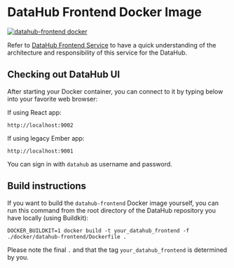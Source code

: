# DataHub Frontend Docker Image

[![datahub-frontend docker](https://github.com/datahub-project/datahub/workflows/datahub-frontend%20docker/badge.svg)](https://github.com/datahub-project/datahub/actions?query=workflow%3A%22datahub-frontend+docker%22)

Refer to [DataHub Frontend Service](../../datahub-frontend) to have a quick understanding of the architecture and 
responsibility of this service for the DataHub.

## Checking out DataHub UI

After starting your Docker container, you can connect to it by typing below into your favorite web browser:

If using React app:
```
http://localhost:9002
```

If using legacy Ember app:
```
http://localhost:9001
```

You can sign in with `datahub` as username and password.

## Build instructions

If you want to build the `datahub-frontend` Docker image yourself, you can run this command from the root directory of the DataHub repository you have locally (using Buildkit):

`DOCKER_BUILDKIT=1 docker build -t your_datahub_frontend -f ./docker/datahub-frontend/Dockerfile .`

Please note the final `.` and that the tag `your_datahub_frontend` is determined by you.